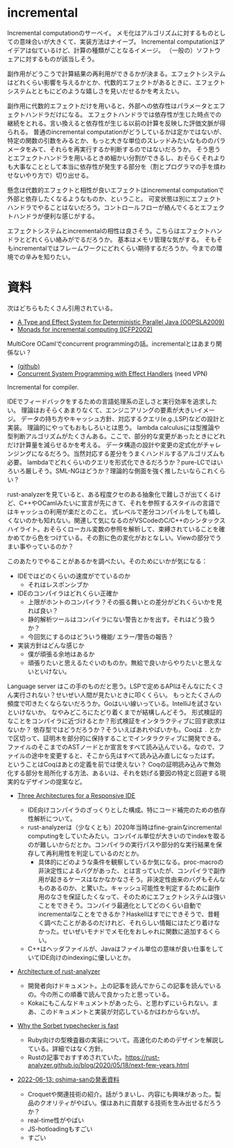 # incremental

Incremental computationのサーベイ。
メモ化はアルゴリズムに対するものとしての意味合いが大きくて、実装方法はナイーブ。
Incremental computationはアイデアは似ているけど、計算の種類がことなるイメージ。
（一般の）ソフトウェアに対するものが該当しそう。

副作用がどうこうで計算結果の再利用ができるかが決まる。エフェクトシステムはどれくらい影響を与えるかとか、代数的エフェクトがあるときに、エフェクトシステムとともにどのような嬉しさを見いだせるかを考えたい。

副作用に代数的エフェクトだけを用いると、外部への依存性はパラメータとエフェクトハンドラだけになる。
エフェクトハンドラでは依存性が生じた時点での継続をとれる。言い換えると依存性が生じる以前の計算を反映した評価文脈が得られる。
普通のincremental computationがどうしているかは定かではないが、特定の関数の引数をみるとか、もっと大きな単位のスレッドみたいなもののパラメータをみて、それらを再実行するか判断するのではないだろうか。
そう思うとエフェクトハンドラを用いるときめ細かい分割ができるし、おそらくそれよりも大事なこととして本当に依存性が発生する部分を（割とプログラマの手を煩わせないやり方で）切り出せる。

懸念は代数的エフェクトと相性が良いエフェクトはincremental computationで外部と依存したくなるようなものか、ということ。
可変状態は別にエフェクトハンドラでやることはないだろう。コントロールフローが絡んでくるとエフェクトハンドラが便利な感じがする。

エフェクトシステムとincrementalの相性は良さそう。こちらはエフェクトハンドラとどれくらい絡みがでるだろうか。
基本はメモリ管理な気がする。
そもそもincrementalではフレームワークにどれくらい期待するだろうか。今までの環境での辛みを知りたい。

# 資料

次はどちらもたくさん引用されている。

- [A Type and Effect System for Deterministic Parallel Java (OOPSLA2009)](https://dl.acm.org/doi/abs/10.1145/1640089.1640097?casa_token=FJRQiTuakakAAAAA:9yPqcV7vMTU28fWrNR3hDK9X0qyrdUF3E9GcRmxqhO-ZIMnLXFEaEUDPQbtNeN2t6i48-J_sBNjhJPU)
- [Monads for incremental computing (ICFP2002)](https://dl.acm.org/doi/abs/10.1145/581478.581482)

MultiCore OCamlでconcurrent programmingの話。incrementalとはあまり関係ない？

- [(github)](https://github.com/ocamllabs/ocaml-effects-tutorial)
- [Concurrent System Programming with Effect Handlers](https://link.springer.com/chapter/10.1007/978-3-319-89719-6_6) (need VPN)

Incremental for compiler.

IDEでフィードバックをするための言語処理系の正しさと実行効率を追求したい。
理論はおそらくあまりなくて、エンジニアリングの要素が大きいイメージ。
データの持ち方やキャッシュ方針、対応するクエリ(e.g.,LSP)などの設計と実装。
理論的にやってもおもしろいとは思う。
lambda calculusには型推論や型判断アルゴリズムがたくさんある。ここで、部分的な変更があったときにどれだけ計算量を減らせるかを考える。
データ構造の設計や変更の定式化がチャレンジングになるだろう。当然対応する差分をうまくハンドルするアルゴリズムも必要。
lambdaでどれくらいのクエリを形式化できるだろうか？pure-LCではいろいろ厳しそう。SML-NGはどうか？理論的な側面を強く推したいならこれくらい？

rust-analyzerを見ていると、ある程度クセのある抽象化で難しさが出てくるけど、C++やOCamlみたいに宣言が先にきて、それを参照するスタイルの言語ではキャッシュの利用が楽だとのこと。
式レベルで差分コンパイルをしても嬉しくないのかも知れない。関連して気になるのがVSCodeのC/C++のシンタックスハイライト。おそらくローカル変数の参照を解析して、束縛されていることを確かめてから色をつけている。その割に色の変化がおとなしい。Viewの部分でうまい事やっているのか？

このあたりでやることがあるかを調べたい。そのためにいかが気になる：

- IDEではどのくらいの速度がでているのか
    - それはレスポンシブか
- IDEのコンパイラはどれくらい正確か
    - 上限がホントのコンパイラ？その振る舞いとの差分がどれくらいかを見れば良い？
    - 静的解析ツールはコンパイラにない警告とかを出す。それはどう扱うか？
    - 今回気にするのはどういう機能/ エラー/警告の報告？
- 実装方針はどんな感じか
    - 僕が頑張る余地はあるか
    - 頑張りたいと思えるたぐいのものか。無給で良いからやりたいと思えないといけない。

Language server はこの手のものだと思う。LSPで定めるAPIはそんなにたくさん実行されない？せいぜい人間が見たいときに叩くくらい。
もっとたくさんの頻度で叩きたくならないだろうか。Goはいい線いっている。IntelliJを試さないといけないか。
なやみどころにたどり着くまでが結構しんどそう。
形式検証的なことをコンパイラに近づけるとか？形式検証をインタラクティブに回す欲求はないか？
依存型ではどうだろうか？そういえばあれやばいかも。Coqは `.` とかで区切って、証明木を部分的に保持することでインタラクティブに開発できる。
ファイルのそこまでのASTノードとか宣言をすべて読み込んでいる。なので、ファイルの途中を変更すると、そこから先はすべて読み込み直しになったはず。
ということはCoqはあとの定義を前では使えない？
Coqの証明読み込みで無効化する部分を局所化する方法、あるいは、それを妨げる要因の特定と回避する現実的なデザインの提案など。

- [Three Architectures for a Responsive IDE](https://rust-analyzer.github.io/blog/2020/07/20/three-architectures-for-responsive-ide.html)
    - IDE向けコンパイラのざっくりとした構成。特にコード補完のための依存性解析について。
    - rust-analyzerは（少なくとも）2020年当時はfine-grainなincremental computingをしていたみたい。コンパイル単位が大きいのでindexを取るのが難しいからだとか。コンパイラの実行パスや部分的な実行結果を保存して再利用性を判定しているのだとか。
        - 具体的にどのような条件を観察しているか気になる。proc-macroの非決定性によるバグがあった、とは言っていたが、コンパイラで副作用が起きるケースはなかなかなさそう。非決定性由来のバグもそんなものあるのか、と驚いた。キャッシュ可能性を判定するために副作用のなさを保証したくなって、そのためにエフェクトシステムは強いことをできそう。コンパイラ最適化としてどのくらい自動でincrementalなことをできるか？Haskellはすでにできそうで、昔軽く調べたことがあるのだけれど、それらしい情報にはたどり着けなかった。せいぜいモナドでメモ化をおしゃれに関数に追加するくらい。
    - C++はヘッダファイルが、Javaはファイル単位の意味が良い仕事をしていてIDE向けのindexingに優しいとか。
- [Architecture of rust-analyzer](https://github.com/rust-lang/rust-analyzer/blob/master/docs/dev/architecture.md)
    - 開発者向けドキュメント。上の記事を読んでからこの記事を読んでいるの。今の所この順番で読んで良かったと思っている。
    - Kokaにもこんなドキュメントがあったら、と思わずにいられない。まあ、このドキュメントと実装が対応しているかはわからないが。
- [Why the Sorbet typechecker is fast](https://blog.nelhage.com/post/why-sorbet-is-fast/)
    - Ruby向けの型検査器の実装について。高速化のためのデザインを解説している。詳細ではなく方針。
    - Rustの記事でおすすめされていた。<https://rust-analyzer.github.io/blog/2020/05/18/next-few-years.html>

- [2022-06-13: oshima-sanの発表資料](https://croquet.io/greenlight/index.html?r=Tl5CeT0yKvZILQ0cGjUG)
    - Croquetや関連技術の紹介。話がうまいし、内容にも興味があった。製品のクオリティがやばい。僕はあれに貢献する技術を生み出せるだろうか？
    - real-time性がやばい
    - JS-hotloadingもすごい
    - すごい
